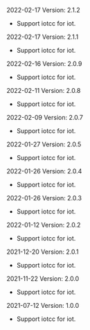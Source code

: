 2022-02-17 Version: 2.1.2
- Support iotcc for iot.

2022-02-17 Version: 2.1.1
- Support iotcc for iot.

2022-02-16 Version: 2.0.9
- Support iotcc for iot.

2022-02-11 Version: 2.0.8
- Support iotcc for iot.

2022-02-09 Version: 2.0.7
- Support iotcc for iot.

2022-01-27 Version: 2.0.5
- Support iotcc for iot.

2022-01-26 Version: 2.0.4
- Support iotcc for iot.

2022-01-26 Version: 2.0.3
- Support iotcc for iot.

2022-01-12 Version: 2.0.2
- Support iotcc for iot.

2021-12-20 Version: 2.0.1
- Support iotcc for iot.

2021-11-22 Version: 2.0.0
- Support iotcc for iot.

2021-07-12 Version: 1.0.0
- Support iotcc for iot.

